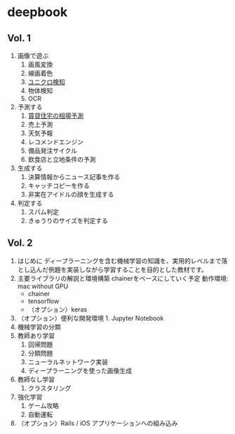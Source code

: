 # deepbook

## Vol. 1

1. 画像で遊ぶ
   1. 画風変換
   2. 線画着色
   3. [ユニクロ検知](https://github.com/nendworks/deepbook/issues/5)
   4. 物体検知
   5. OCR
2. 予測する
   1. [賃貸住宅の相場予測](https://github.com/nendworks/deepbook/issues/4)
   2. 売上予測
   3. 天気予報
   4. レコメンドエンジン
   5. 備品発注サイクル
   6. 飲食店と立地条件の予測
3. 生成する
   1. 決算情報からニュース記事を作る
   2. キャッチコピーを作る
   3. 非実在アイドルの顔を生成する
4. 判定する
   1. スパム判定
   2. きゅうりのサイズを判定する

## Vol. 2

1. はじめに ディープラーニングを含む機械学習の知識を、実用的レベルまで落とし込んだ例題を実装しながら学習することを目的とした教材です。
2. 主要ライブラリの解説と環境構築 chainerをベースにしていく予定 動作環境: mac without GPU
   * chainer
   * tensorflow 
   * （オプション）keras
3. （オプション）便利な開発環境 1. Jupyter Notebook
4. 機械学習の分類
5. 教師あり学習
   1. 回帰問題
   2. 分類問題
   3. ニューラルネットワーク実装
   4. ディープラーニングを使った画像生成
6. 教師なし学習
   1. クラスタリング
7. 強化学習
   1. ゲーム攻略
   2. 自動運転
8. （オプション）Rails / iOS アプリケーションへの組み込み

